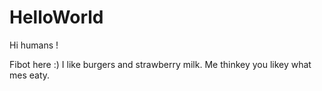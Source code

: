 # HelloWorld

Hi humans ! 

Fibot here :) I like burgers and strawberry milk.
Me thinkey you likey what mes eaty.
